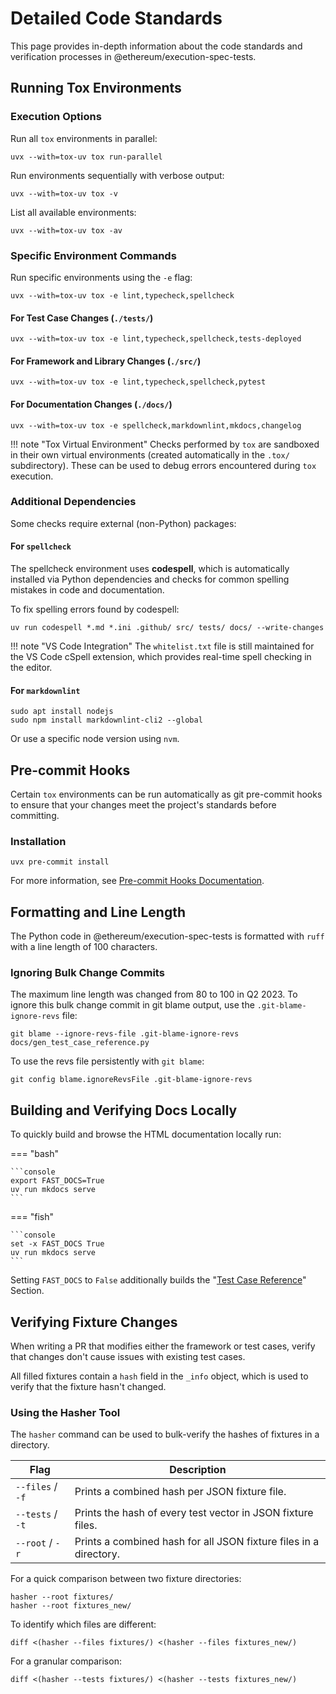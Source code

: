 # Detailed Code Standards

This page provides in-depth information about the code standards and verification processes in @ethereum/execution-spec-tests.

## Running Tox Environments

### Execution Options

Run all `tox` environments in parallel:

```console
uvx --with=tox-uv tox run-parallel
```

Run environments sequentially with verbose output:

```console
uvx --with=tox-uv tox -v
```

List all available environments:

```console
uvx --with=tox-uv tox -av
```

### Specific Environment Commands

Run specific environments using the `-e` flag:

```console
uvx --with=tox-uv tox -e lint,typecheck,spellcheck
```

#### For Test Case Changes (`./tests/`)

```console
uvx --with=tox-uv tox -e lint,typecheck,spellcheck,tests-deployed
```

#### For Framework and Library Changes (`./src/`)

```console
uvx --with=tox-uv tox -e lint,typecheck,spellcheck,pytest
```

#### For Documentation Changes (`./docs/`)

```console
uvx --with=tox-uv tox -e spellcheck,markdownlint,mkdocs,changelog
```

!!! note "Tox Virtual Environment"
Checks performed by `tox` are sandboxed in their own virtual environments (created automatically in the `.tox/` subdirectory). These can be used to debug errors encountered during `tox` execution.

### Additional Dependencies

Some checks require external (non-Python) packages:

#### For `spellcheck`

The spellcheck environment uses **codespell**, which is automatically installed via Python dependencies and checks for common spelling mistakes in code and documentation.

To fix spelling errors found by codespell:

```console
uv run codespell *.md *.ini .github/ src/ tests/ docs/ --write-changes
```

!!! note "VS Code Integration"
    The `whitelist.txt` file is still maintained for the VS Code cSpell extension, which provides real-time spell checking in the editor.

#### For `markdownlint`

```console
sudo apt install nodejs
sudo npm install markdownlint-cli2 --global
```

Or use a specific node version using `nvm`.

## Pre-commit Hooks

Certain `tox` environments can be run automatically as git pre-commit hooks to ensure that your changes meet the project's standards before committing.

### Installation

```console
uvx pre-commit install
```

For more information, see [Pre-commit Hooks Documentation](../dev/precommit.md).

## Formatting and Line Length

The Python code in @ethereum/execution-spec-tests is formatted with `ruff` with a line length of 100 characters.

### Ignoring Bulk Change Commits

The maximum line length was changed from 80 to 100 in Q2 2023. To ignore this bulk change commit in git blame output, use the `.git-blame-ignore-revs` file:

```console
git blame --ignore-revs-file .git-blame-ignore-revs docs/gen_test_case_reference.py
```

To use the revs file persistently with `git blame`:

```console
git config blame.ignoreRevsFile .git-blame-ignore-revs
```

## Building and Verifying Docs Locally

To quickly build and browse the HTML documentation locally run:

=== "bash"

    ```console
    export FAST_DOCS=True
    uv run mkdocs serve
    ```

=== "fish"

    ```console
    set -x FAST_DOCS True
    uv run mkdocs serve
    ```

Setting `FAST_DOCS` to `False` additionally builds the "[Test Case Reference](https://eest.ethereum.org/main/tests/)" Section.

## Verifying Fixture Changes

When writing a PR that modifies either the framework or test cases, verify that changes don't cause issues with existing test cases.

All filled fixtures contain a `hash` field in the `_info` object, which is used to verify that the fixture hasn't changed.

### Using the Hasher Tool

The `hasher` command can be used to bulk-verify the hashes of fixtures in a directory.

| Flag             | Description                                                       |
| ---------------- | ----------------------------------------------------------------- |
| `--files` / `-f` | Prints a combined hash per JSON fixture file.                     |
| `--tests` / `-t` | Prints the hash of every test vector in JSON fixture files.       |
| `--root` / `-r`  | Prints a combined hash for all JSON fixture files in a directory. |

For a quick comparison between two fixture directories:

```console
hasher --root fixtures/
hasher --root fixtures_new/
```

To identify which files are different:

```console
diff <(hasher --files fixtures/) <(hasher --files fixtures_new/)
```

For a granular comparison:

```console
diff <(hasher --tests fixtures/) <(hasher --tests fixtures_new/)
```
